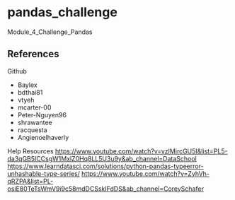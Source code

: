 # pandas_challenge
Module_4_Challenge_Pandas


References
----------------

Github
- Baylex
- bdthai81
- vtyeh
- mcarter-00
- Peter-Nguyen96
- shrawantee
- racquesta
- Angienoelhaverly

Help Resources
https://www.youtube.com/watch?v=yzIMircGU5I&list=PL5-da3qGB5ICCsgW1MxlZ0Hq8LL5U3u9y&ab_channel=DataSchool
https://www.learndatasci.com/solutions/python-pandas-typeerror-unhashable-type-series/
https://www.youtube.com/watch?v=ZyhVh-qRZPA&list=PL-osiE80TeTsWmV9i9c58mdDCSskIFdDS&ab_channel=CoreySchafer

